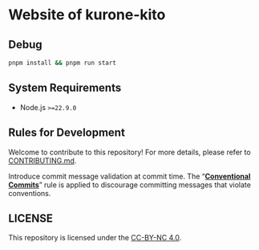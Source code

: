 # Website of kurone-kito

## Debug

```sh
pnpm install && pnpm run start
```

## System Requirements

- Node.js `>=22.9.0`

## Rules for Development

Welcome to contribute to this repository! For more details,
please refer to [CONTRIBUTING.md](.github/CONTRIBUTING.md).

Introduce commit message validation at commit time.
The “**[Conventional Commits](https://www.conventionalcommits.org/ja/)**”
rule is applied to discourage committing messages that violate conventions.

## LICENSE

This repository is licensed under the [CC-BY-NC 4.0](LICENSE).
